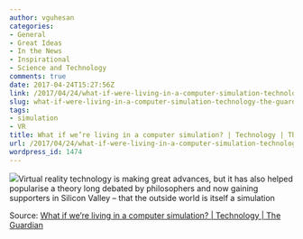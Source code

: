 ```yaml
---
author: vguhesan
categories:
- General
- Great Ideas
- In the News
- Inspirational
- Science and Technology
comments: true
date: 2017-04-24T15:27:56Z
link: /2017/04/24/what-if-were-living-in-a-computer-simulation-technology-the-guardian/
slug: what-if-were-living-in-a-computer-simulation-technology-the-guardian
tags:
- simulation
- VR
title: What if we’re living in a computer simulation? | Technology | The Guardian
url: /2017/04/24/what-if-were-living-in-a-computer-simulation-technology-the-guardian/
wordpress_id: 1474
---
```


[![](https://i.guim.co.uk/img/media/6a7e7c19ac79a3b9be199f8c5798a813107a5b90/0_0_1930_1158/master/1930.jpg?w=300&q=55&auto=format&usm=12&fit=max&s=85e6a8e12d37b3885dff8a5fd5ca19d2)](https://www.theguardian.com/technology/2017/apr/22/what-if-were-living-in-a-computer-simulation-the-matrix-elon-musk)Virtual reality technology is making great advances, but it has also helped popularise a theory long debated by philosophers and now gaining supporters in Silicon Valley – that the outside world is itself a simulation

Source: [What if we’re living in a computer simulation? | Technology | The Guardian](https://www.theguardian.com/technology/2017/apr/22/what-if-were-living-in-a-computer-simulation-the-matrix-elon-musk)
